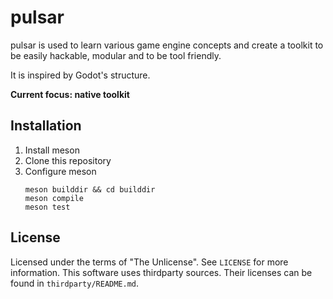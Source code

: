 # pulsar

pulsar is used to learn various game engine concepts and create a toolkit to be easily hackable, modular and to be tool friendly.

It is inspired by Godot's structure.

**Current focus: native toolkit**


## Installation

1. Install meson
2. Clone this repository
3. Configure meson
   ```
   meson builddir && cd builddir
   meson compile
   meson test
   ```

## License

Licensed under the terms of "The Unlicense". See `LICENSE` for more information.
This software uses thirdparty sources. Their licenses can be found in `thirdparty/README.md`.